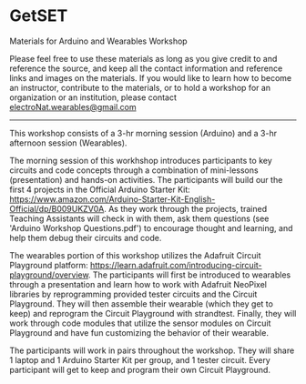 # GetSET
Materials for Arduino and Wearables Workshop

Please feel free to use these materials as long as you give credit to and reference the source, and keep all the contact information and reference links and images on the materials. If you would like to learn how to become an instructor, contribute to the materials, or to hold a workshop for an organization or an institution, please contact electroNat.wearables@gmail.com

---
This workshop consists of a 3-hr morning session (Arduino) and a 3-hr afternoon session (Wearables).

The morning session of this workhshop introduces participants to key circuits and code concepts through a combination of mini-lessons (presentation) and hands-on activities. The participants will build our the first 4 projects in the Official Arduino Starter Kit: https://www.amazon.com/Arduino-Starter-Kit-English-Official/dp/B009UKZV0A. As they work through the projects, trained Teaching Assistants will check in with them, ask them questions (see 'Arduino Workshop Questions.pdf') to encourage thought and learning, and help them debug their circuits and code.

The wearables portion of this workshop utilizes the Adafruit Circuit Playground platform: https://learn.adafruit.com/introducing-circuit-playground/overview. The participants will first be introduced to wearables through a presentation and learn how to work with Adafruit NeoPixel libraries by reprogramming provided tester circuits and the Circuit Playground. They will then assemble their wearable (which they get to keep) and reprogram the Circuit Playground with strandtest. Finally, they will work through code modules that utilize the sensor modules on Circuit Playground and have fun customizing the behavior of their wearable.

The participants will work in pairs throughout the workshop. They will share 1 laptop and 1 Arduino Starter Kit per group, and 1 tester circuit. Every participant will get to keep and program their own Circuit Playground.
